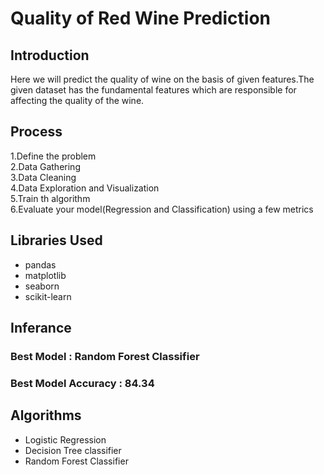  # Quality of Red Wine Prediction
 ## Introduction
  Here we will predict the quality of wine on the basis of given features.The given dataset has the fundamental features which are responsible for affecting the quality of the wine.
 ## Process 
 1.Define the problem <br>
 2.Data Gathering <br>
 3.Data Cleaning <br>
 4.Data Exploration and Visualization <br>
 5.Train th algorithm <br>
 6.Evaluate your model(Regression and Classification) using a few metrics <br>
 ## Libraries Used
 - pandas 
 - matplotlib 
 - seaborn 
 - scikit-learn  
 ## Inferance
 ### Best Model          : Random Forest Classifier
 ### Best Model Accuracy : 84.34
 ## Algorithms 
 - Logistic Regression
 - Decision Tree classifier
 - Random Forest Classifier
 
